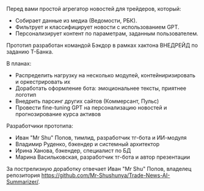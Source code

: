 Перед вами простой агрегатор новостей для трейдеров, который:
- Собирает данные из медиа (Ведомости, РБК).
- Фильтрует и классифицирует новости с использованием GPT.
- Персонализирует контент по параметрам, заданным пользователем.


Прототип разработан командой Бэкдор в рамках хактона ВНЕДРЕЙД по заданию Т-Банка.


В планах:
- Распределить нагрузку на несколько модулей, контейниризировать и оркестрировать их
- Доработать оформление бота: эмоциональнее тексты, приятнее логотип
- Внедрить парсинг других сайтов (Коммерсант, Пульс)
- Провести fine-tuning GPT на персонализацию новостей и прогнозирование курса активов


Разработчики прототипа:
- Иван "Mr Shu" Попов, тимлид, разработчик тг-бота и ИИ-модуля
- Владимир Руденко, бэкендер и системный архитектор
- Ирина Ханова, бэкендер, специалист по БД
- Марина Васильковская, разработчик тг-бота и автор презентации

За пострелизную доработку отвечает Иван "Mr Shu" Попов, владелец репозитория https://github.com/Mr-Shushunya/Trade-News-AI-Summarizer/.

